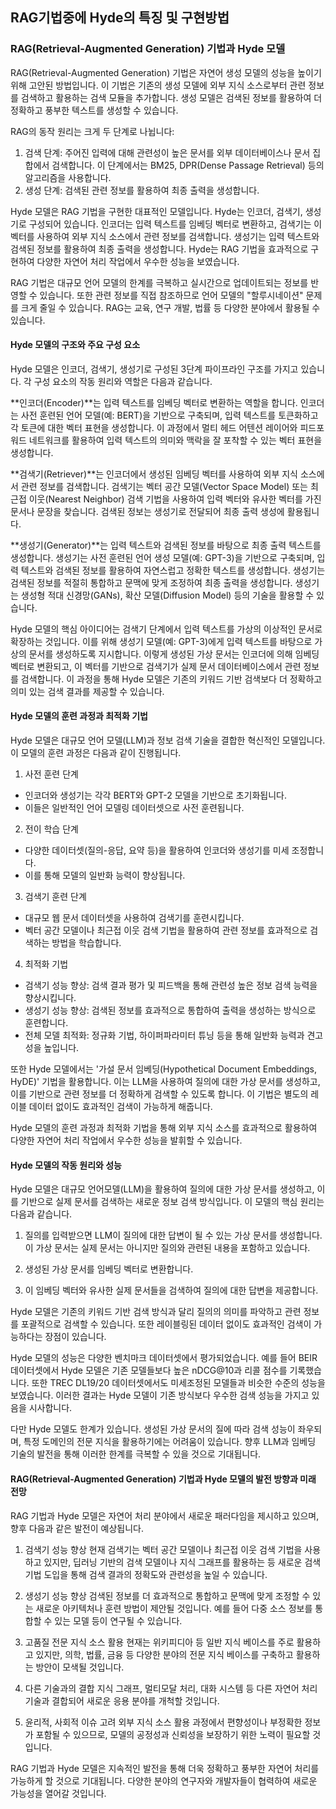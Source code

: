 ## RAG기법중에 Hyde의 특징 및 구현방법

### RAG(Retrieval-Augmented Generation) 기법과 Hyde 모델

RAG(Retrieval-Augmented Generation) 기법은 자연어 생성 모델의 성능을 높이기 위해 고안된 방법입니다. 이 기법은 기존의 생성 모델에 외부 지식 소스로부터 관련 정보를 검색하고 활용하는 검색 모듈을 추가합니다. 생성 모델은 검색된 정보를 활용하여 더 정확하고 풍부한 텍스트를 생성할 수 있습니다.

RAG의 동작 원리는 크게 두 단계로 나뉩니다:
1) 검색 단계: 주어진 입력에 대해 관련성이 높은 문서를 외부 데이터베이스나 문서 집합에서 검색합니다. 이 단계에서는 BM25, DPR(Dense Passage Retrieval) 등의 알고리즘을 사용합니다.
2) 생성 단계: 검색된 관련 정보를 활용하여 최종 출력을 생성합니다.

Hyde 모델은 RAG 기법을 구현한 대표적인 모델입니다. Hyde는 인코더, 검색기, 생성기로 구성되어 있습니다. 인코더는 입력 텍스트를 임베딩 벡터로 변환하고, 검색기는 이 벡터를 사용하여 외부 지식 소스에서 관련 정보를 검색합니다. 생성기는 입력 텍스트와 검색된 정보를 활용하여 최종 출력을 생성합니다. Hyde는 RAG 기법을 효과적으로 구현하여 다양한 자연어 처리 작업에서 우수한 성능을 보였습니다.

RAG 기법은 대규모 언어 모델의 한계를 극복하고 실시간으로 업데이트되는 정보를 반영할 수 있습니다. 또한 관련 정보를 직접 참조하므로 언어 모델의 "할루시네이션" 문제를 크게 줄일 수 있습니다. RAG는 교육, 연구 개발, 법률 등 다양한 분야에서 활용될 수 있습니다.


#### Hyde 모델의 구조와 주요 구성 요소

Hyde 모델은 인코더, 검색기, 생성기로 구성된 3단계 파이프라인 구조를 가지고 있습니다. 각 구성 요소의 작동 원리와 역할은 다음과 같습니다.

**인코더(Encoder)**는 입력 텍스트를 임베딩 벡터로 변환하는 역할을 합니다. 인코더는 사전 훈련된 언어 모델(예: BERT)을 기반으로 구축되며, 입력 텍스트를 토큰화하고 각 토큰에 대한 벡터 표현을 생성합니다. 이 과정에서 멀티 헤드 어텐션 레이어와 피드포워드 네트워크를 활용하여 입력 텍스트의 의미와 맥락을 잘 포착할 수 있는 벡터 표현을 생성합니다.

**검색기(Retriever)**는 인코더에서 생성된 임베딩 벡터를 사용하여 외부 지식 소스에서 관련 정보를 검색합니다. 검색기는 벡터 공간 모델(Vector Space Model) 또는 최근접 이웃(Nearest Neighbor) 검색 기법을 사용하여 입력 벡터와 유사한 벡터를 가진 문서나 문장을 찾습니다. 검색된 정보는 생성기로 전달되어 최종 출력 생성에 활용됩니다.

**생성기(Generator)**는 입력 텍스트와 검색된 정보를 바탕으로 최종 출력 텍스트를 생성합니다. 생성기는 사전 훈련된 언어 생성 모델(예: GPT-3)을 기반으로 구축되며, 입력 텍스트와 검색된 정보를 활용하여 자연스럽고 정확한 텍스트를 생성합니다. 생성기는 검색된 정보를 적절히 통합하고 문맥에 맞게 조정하여 최종 출력을 생성합니다. 생성기는 생성형 적대 신경망(GANs), 확산 모델(Diffusion Model) 등의 기술을 활용할 수 있습니다.

Hyde 모델의 핵심 아이디어는 검색기 단계에서 입력 텍스트를 가상의 이상적인 문서로 확장하는 것입니다. 이를 위해 생성기 모델(예: GPT-3)에게 입력 텍스트를 바탕으로 가상의 문서를 생성하도록 지시합니다. 이렇게 생성된 가상 문서는 인코더에 의해 임베딩 벡터로 변환되고, 이 벡터를 기반으로 검색기가 실제 문서 데이터베이스에서 관련 정보를 검색합니다. 이 과정을 통해 Hyde 모델은 기존의 키워드 기반 검색보다 더 정확하고 의미 있는 검색 결과를 제공할 수 있습니다.


#### Hyde 모델의 훈련 과정과 최적화 기법

Hyde 모델은 대규모 언어 모델(LLM)과 정보 검색 기술을 결합한 혁신적인 모델입니다. 이 모델의 훈련 과정은 다음과 같이 진행됩니다.

1. 사전 훈련 단계
- 인코더와 생성기는 각각 BERT와 GPT-2 모델을 기반으로 초기화됩니다.
- 이들은 일반적인 언어 모델링 데이터셋으로 사전 훈련됩니다.

2. 전이 학습 단계
- 다양한 데이터셋(질의-응답, 요약 등)을 활용하여 인코더와 생성기를 미세 조정합니다.
- 이를 통해 모델의 일반화 능력이 향상됩니다.

3. 검색기 훈련 단계
- 대규모 웹 문서 데이터셋을 사용하여 검색기를 훈련시킵니다.
- 벡터 공간 모델이나 최근접 이웃 검색 기법을 활용하여 관련 정보를 효과적으로 검색하는 방법을 학습합니다.

4. 최적화 기법
- 검색기 성능 향상: 검색 결과 평가 및 피드백을 통해 관련성 높은 정보 검색 능력을 향상시킵니다.
- 생성기 성능 향상: 검색된 정보를 효과적으로 통합하여 출력을 생성하는 방식으로 훈련합니다.
- 전체 모델 최적화: 정규화 기법, 하이퍼파라미터 튜닝 등을 통해 일반화 능력과 견고성을 높입니다.

또한 Hyde 모델에서는 '가설 문서 임베딩(Hypothetical Document Embeddings, HyDE)' 기법을 활용합니다. 이는 LLM을 사용하여 질의에 대한 가상 문서를 생성하고, 이를 기반으로 관련 정보를 더 정확하게 검색할 수 있도록 합니다. 이 기법은 별도의 레이블 데이터 없이도 효과적인 검색이 가능하게 해줍니다.

Hyde 모델의 훈련 과정과 최적화 기법을 통해 외부 지식 소스를 효과적으로 활용하여 다양한 자연어 처리 작업에서 우수한 성능을 발휘할 수 있습니다.


#### Hyde 모델의 작동 원리와 성능

Hyde 모델은 대규모 언어모델(LLM)을 활용하여 질의에 대한 가상 문서를 생성하고, 이를 기반으로 실제 문서를 검색하는 새로운 정보 검색 방식입니다. 이 모델의 핵심 원리는 다음과 같습니다.

1. 질의를 입력받으면 LLM이 질의에 대한 답변이 될 수 있는 가상 문서를 생성합니다. 이 가상 문서는 실제 문서는 아니지만 질의와 관련된 내용을 포함하고 있습니다.

2. 생성된 가상 문서를 임베딩 벡터로 변환합니다.

3. 이 임베딩 벡터와 유사한 실제 문서들을 검색하여 질의에 대한 답변을 제공합니다.

Hyde 모델은 기존의 키워드 기반 검색 방식과 달리 질의의 의미를 파악하고 관련 정보를 포괄적으로 검색할 수 있습니다. 또한 레이블링된 데이터 없이도 효과적인 검색이 가능하다는 장점이 있습니다.

Hyde 모델의 성능은 다양한 벤치마크 데이터셋에서 평가되었습니다. 예를 들어 BEIR 데이터셋에서 Hyde 모델은 기존 모델들보다 높은 nDCG@10과 리콜 점수를 기록했습니다. 또한 TREC DL19/20 데이터셋에서도 미세조정된 모델들과 비슷한 수준의 성능을 보였습니다. 이러한 결과는 Hyde 모델이 기존 방식보다 우수한 검색 성능을 가지고 있음을 시사합니다.

다만 Hyde 모델도 한계가 있습니다. 생성된 가상 문서의 질에 따라 검색 성능이 좌우되며, 특정 도메인의 전문 지식을 활용하기에는 어려움이 있습니다. 향후 LLM과 임베딩 기술의 발전을 통해 이러한 한계를 극복할 수 있을 것으로 기대됩니다.


#### RAG(Retrieval-Augmented Generation) 기법과 Hyde 모델의 발전 방향과 미래 전망

RAG 기법과 Hyde 모델은 자연어 처리 분야에서 새로운 패러다임을 제시하고 있으며, 향후 다음과 같은 발전이 예상됩니다.

1. 검색기 성능 향상
현재 검색기는 벡터 공간 모델이나 최근접 이웃 검색 기법을 사용하고 있지만, 딥러닝 기반의 검색 모델이나 지식 그래프를 활용하는 등 새로운 검색 기법 도입을 통해 검색 결과의 정확도와 관련성을 높일 수 있습니다.

2. 생성기 성능 향상
검색된 정보를 더 효과적으로 통합하고 문맥에 맞게 조정할 수 있는 새로운 아키텍처나 훈련 방법이 제안될 것입니다. 예를 들어 다중 소스 정보를 통합할 수 있는 모델 등이 연구될 수 있습니다.

3. 고품질 전문 지식 소스 활용
현재는 위키피디아 등 일반 지식 베이스를 주로 활용하고 있지만, 의학, 법률, 금융 등 다양한 분야의 전문 지식 베이스를 구축하고 활용하는 방안이 모색될 것입니다.

4. 다른 기술과의 결합
지식 그래프, 멀티모달 처리, 대화 시스템 등 다른 자연어 처리 기술과 결합되어 새로운 응용 분야를 개척할 것입니다.

5. 윤리적, 사회적 이슈 고려
외부 지식 소스 활용 과정에서 편향성이나 부정확한 정보가 포함될 수 있으므로, 모델의 공정성과 신뢰성을 보장하기 위한 노력이 필요할 것입니다.

RAG 기법과 Hyde 모델은 지속적인 발전을 통해 더욱 정확하고 풍부한 자연어 처리를 가능하게 할 것으로 기대됩니다. 다양한 분야의 연구자와 개발자들이 협력하여 새로운 가능성을 열어갈 것입니다.


